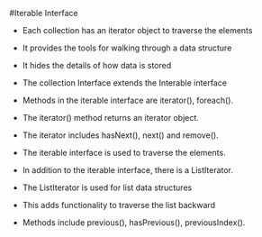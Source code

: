 #Iterable Interface



* Each collection has an iterator object to traverse the elements
* It provides the tools for walking through a data structure
* It hides the details of how data is stored
* The collection Interface extends the Interable interface



* Methods in the iterable interface are iterator(), foreach().
* The iterator() method returns an iterator object.
* The iterator includes hasNext(), next() and remove().
* The iterable interface is used to traverse the elements.



* In addition to the iterable interface, there is a ListIterator.
* The ListIterator is used for list data structures
* This adds functionality to traverse the list backward
* Methods include previous(), hasPrevious(), previousIndex().


